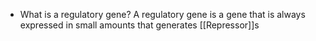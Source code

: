 - What is a regulatory gene?
	A regulatory gene is a gene that is always expressed in small amounts that generates [[Repressor]]s 
